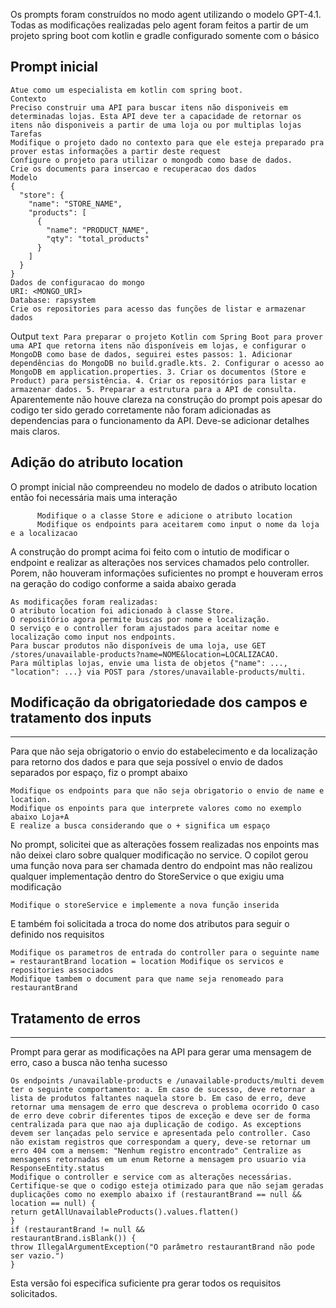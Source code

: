 Os prompts foram construídos no modo agent utilizando o modelo GPT-4.1. Todas as modificações realizadas pelo agent foram feitos a partir de um projeto spring boot com kotlin e gradle configurado somente com o básico

<h2>Prompt inicial</h2>

```text
Atue como um especialista em kotlin com spring boot.
Contexto
Preciso construir uma API para buscar itens não disponiveis em determinadas lojas. Esta API deve ter a capacidade de retornar os itens não disponiveis a partir de uma loja ou por multiplas lojas
Tarefas
Modifique o projeto dado no contexto para que ele esteja preparado pra prover estas informações a partir deste request
Configure o projeto para utilizar o mongodb como base de dados. 
Crie os documents para insercao e recuperacao dos dados
Modelo
{  
  "store": {  
    "name": "STORE_NAME",  
    "products": [  
      {  
        "name": "PRODUCT_NAME",  
        "qty": "total_products"  
      }  
    ]  
  }  
}
Dados de configuracao do mongo
URI: <MONGO_URI>
Database: rapsystem
Crie os repositories para acesso das funções de listar e armazenar dados

```

Output
      ```text
      Para preparar o projeto Kotlin com Spring Boot para prover uma API que retorna itens não disponíveis em lojas, e configurar o MongoDB como base de dados, seguirei estes passos:
         1. Adicionar dependências do MongoDB no build.gradle.kts.
         2. Configurar o acesso ao MongoDB em application.properties.
         3. Criar os documentos (Store e Product) para persistência.
         4. Criar os repositórios para listar e armazenar dados.
         5. Preparar a estrutura para a API de consulta.
      ```
    Aparentemente não houve clareza na construção do prompt pois apesar do codigo ter sido gerado corretamente não foram adicionadas as dependencias para o funcionamento da API.
    Deve-se adicionar detalhes mais claros. 
<h2>Adição do atributo location</h2>
O prompt inicial não compreendeu no modelo de dados o atributo location então foi necessária mais uma interação

```text
      Modifique o a classe Store e adicione o atributo location 
      Modifique os endpoints para aceitarem como input o nome da loja e a localizacao      
```
  A construção do prompt acima foi feito com o intutio de modificar o endpoint e realizar as alterações nos services chamados pelo controller. Porem, não houveram informações suficientes no prompt e houveram erros na       geração do codigo conforme a saida abaixo gerada

```text  
As modificações foram realizadas:
O atributo location foi adicionado à classe Store.
O repositório agora permite buscas por nome e localização.
O serviço e o controller foram ajustados para aceitar nome e localização como input nos endpoints.
Para buscar produtos não disponíveis de uma loja, use GET /stores/unavailable-products?name=NOME&location=LOCALIZACAO.
Para múltiplas lojas, envie uma lista de objetos {"name": ..., "location": ...} via POST para /stores/unavailable-products/multi.
```
<h2>Modificação da obrigatoriedade dos campos e tratamento dos inputs</h2>
<hr>
Para que não seja obrigatorio o envio do estabelecimento e da localização para retorno dos dados e para que seja possível o envio de dados separados por espaço, fiz o prompt abaixo

```text  
Modifique os endpoints para que não seja obrigatorio o envio de name e location. 
Modifique os enpoints para que interprete valores como no exemplo abaixo Loja+A
E realize a busca considerando que o + significa um espaço
```

No prompt, solicitei que as alterações fossem realizadas nos enpoints mas não deixei claro sobre qualquer modificação no service. O copilot gerou uma função nova para ser chamada dentro do endpoint mas não realizou qualquer implementação dentro do StoreService o que exigiu uma modificação

```text  
Modifique o storeService e implemente a nova função inserida
```
E também foi solicitada a troca do nome dos atributos para seguir o definido nos requisitos

```text  
Modifique os parametros de entrada do controller para o seguinte name = restaurantBrand location = location Modifique os servicos e repositories associados
Modifique tambem o document para que name seja renomeado para restaurantBrand
```

<h2>Tratamento de erros</h2>
<hr>

Prompt para gerar as modificações na API para gerar uma mensagem de erro, caso a busca não tenha sucesso

```text
Os endpoints /unavailable-products e /unavailable-products/multi devem ter o seguinte comportamento: a. Em caso de sucesso, deve retornar a lista de produtos faltantes naquela store b. Em caso de erro, deve retornar uma mensagem de erro que descreva o problema ocorrido O caso de erro deve cobrir diferentes tipos de exceção e deve ser de forma centralizada para que nao aja duplicação de codigo. As exceptions devem ser lançadas pelo service e apresentada pelo controller. Caso não existam registros que correspondam a query, deve-se retornar um erro 404 com a mensem: "Nenhum registro encontrado" Centralize as mensagens retornadas em um enum Retorne a mensagem pro usuario via ResponseEntity.status
Modifique o controller e service com as alterações necessárias. Certifique-se que o codigo esteja otimizado para que não sejam geradas duplicações como no exemplo abaixo if (restaurantBrand == null && location == null) {
return getAllUnavailableProducts().values.flatten()
}
if (restaurantBrand != null &&
restaurantBrand.isBlank()) {
throw IllegalArgumentException("O parâmetro restaurantBrand não pode ser vazio.")
}

```
Esta versão foi especifica suficiente pra gerar todos os requisitos solicitados.




